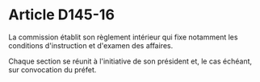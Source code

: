 # Article D145-16

La commission établit son règlement intérieur qui fixe notamment les conditions d'instruction et d'examen des affaires.

Chaque section se réunit à l'initiative de son président et, le cas échéant, sur convocation du préfet.
